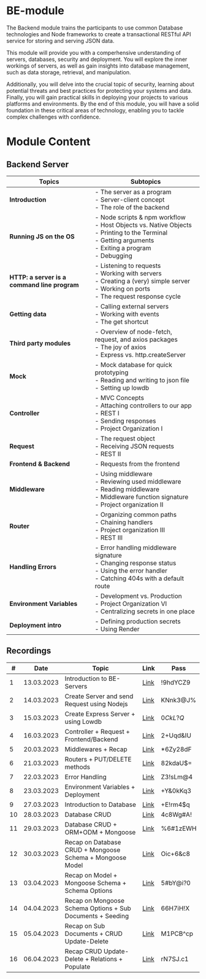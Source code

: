 
# BE-module
The Backend module trains the participants to use common Database technologies and Node frameworks to create a transactional RESTful API service for storing and serving JSON data.

This module will provide you with a comperhensive understanding of servers, databases, security and deployment. You will explore the inner workings of servers, as well as gain insights into database management, such as data storage, retrieval, and manipulation.

Additionally, you will delve into the crucial topic of security, learning about potential threats and best practices for protecting your systems and data.
Finally, you will gain practical skills in deploying your projects to various platforms and environments. By the end of this module, you will have a solid foundation in these critical areas of technology, enabling you to tackle complex challenges with confidence.

# Module Content
## Backend Server
| Topics | Subtopics |
| ------ | --------- |
| **Introduction** | - The server as a program <br> - Server-client concept <br> - The role of the backend |
| **Running JS on the OS** | - Node scripts & npm workflow <br> - Host Objects vs. Native Objects <br> - Printing to the Terminal <br> - Getting arguments <br> - Exiting a program <br> - Debugging |
| **HTTP: a server is a command line program** | - Listening to requests <br> - Working with servers <br> - Creating a (very) simple server <br> - Working on ports <br> - The request response cycle |
| **Getting data** | - Calling external servers <br> - Working with events <br> - The get shortcut |
| **Third party modules** | - Overview of node-fetch, request, and axios packages <br> - The joy of axios <br> - Express vs. http.createServer |
| **Mock** | - Mock database for quick prototyping <br> - Reading and writing to json file <br> - Setting up lowdb |
| **Controller** | - MVC Concepts <br> - Attaching controllers to our app <br> - REST I <br> - Sending responses <br> - Project Organization I |
| **Request** | - The request object <br> - Receiving JSON requests <br> - REST II |
| **Frontend & Backend** | - Requests from the frontend |
| **Middleware** | - Using middleware <br> - Reviewing used middleware <br> - Reading middleware <br> - Middleware function signature <br> - Project organization II |
| **Router** | - Organizing common paths <br> - Chaining handlers <br> - Project organization III <br> - REST III |
| **Handling Errors** | - Error handling middleware signature <br> - Changing response status <br> - Using the error handler <br> - Catching 404s with a default route |
| **Environment Variables** | - Development vs. Production <br> - Project Organization VI <br> - Centralizing secrets in one place |
| **Deployment intro** | - Defining production secrets <br> - Using Render |



## Recordings
| # | Date | Topic | Link | Pass      |
| - | ---- | ----- |----- | --------- |
| 1 | 13.03.2023 | Introduction to BE-Servers                  | [Link](https://us02web.zoom.us/rec/share/dPGA_IJutci01I3GNKb7jCCaqNVKibIe6eaOMTb1Wt3dNyRwejm7JeTApEUjxzIT.dbZPQ8t_wZy4WHuI) | !9hdYCZ9  |
| 2 | 14.03.2023 | Create Server and send Request using Nodejs | [Link](https://us02web.zoom.us/rec/share/Kgs3Jm-kwAhslV9KL72H3Nh6BxWTXn94zExd-flcYrLqr8FvCquAIV0siEHHiqlB.RDv4hwfagWVWEaGj) | KNnk3@J%  |
| 3 | 15.03.2023 | Create Express Server + using Lowdb         | [Link](https://us02web.zoom.us/rec/share/tSGFSkzXxZg0Q82lPhAw-CpzvWKoLWhLa0lFSOIAS6nectfIlu3O6HWXwWKgYsf1.f6x5P4KxtGCTePjI) | $0CkL?Q$  |
| 4 | 16.03.2023 | Controller + Request + Frontend/Backend     | [Link](https://us02web.zoom.us/rec/share/n1DzxT5zqutfvngx26jNdsbnkU-dgyHklQziJY1augXXfVQ9r9FfuC8PoOkyWkR1.qnZMRwbG8DjR4w0d) | 2+Uqd&IU  |
| 5 | 20.03.2023 | Middlewares + Recap                         | [Link](https://us02web.zoom.us/rec/share/v5tzTsVnvgSExg8WjhSv5gzZlo3Qnf6NfQiRFi3pwfybHgtZHyfY4zb1qfehPnIX.BhzrcLWd8ZhAfwxl) | \*6Zy28dF |
| 6 | 21.03.2023 | Routers + PUT/DELETE methods                | [Link](https://us02web.zoom.us/rec/share/oIrs3nX3XxaZ2Bi8b6mCaY59HJN57s1T1ju3QXZva6ctBqmatA0wWtj6AKg6ETAw.sn-Z43RfkAIj9dJf) | 82kdaU$=  |
| 7 | 22.03.2023 | Error Handling                              | [Link](https://us02web.zoom.us/rec/share/5DQmhK3T29APhlbTKho3c23zyTLpMM3jFNjjvdUFa7PtKUc80sxy-rJ7sPrcMrPS.r_j-KjAannP7LdAD) | Z3!sLm@4  |
| 8 | 23.03.2023 | Environment Variables + Deployment          | [Link](https://us02web.zoom.us/rec/share/8QICsTwkm5fH6iY7aYhf8AHGTW78HaHjVzRPKpog6Z1X5npZR1AVlx9qWDr_SxyG.VRom5w-CVJs1qDJ_) | +Y&0kKq3  |
| 9 | 27.03.2023 | Introduction to Database          | [Link](https://us02web.zoom.us/rec/share/TA7Ft3S1WPSB9nrMZ7-J4e467i4IZ-idzpsOJ6L3uo7PMO08Bm9rZw7_tAZqKnEF.T9mQ3jsuk2qK9NFa) | +E!rm4$q  |
| 10 | 28.03.2023 | Database CRUD          | [Link](https://us02web.zoom.us/rec/share/FDQHu0Q_kQiTr4Zbh0d3D-yp8JQOGmtGa8mqqjiqfEQjp4RZmGu0asFsymjKJ0Cl.5ASv7T7qOzbM8nWA) | 4c8Wg#A!  |
| 11 | 29.03.2023 | Database CRUD + ORM+ODM + Mongoose  | [Link](https://us02web.zoom.us/rec/share/-mx21L-KB15N4f0KiBleFH4XTc0IvXzwV0rWwxsUQOBofFXceacHgXsQKKiflzra.I7uwQ_XUaPx1xFF1) | %6#1zEWH  |
| 12 | 30.03.2023 | Recap on Database CRUD + Mongoose Schema + Mongoose Model  | [Link](https://us02web.zoom.us/rec/share/IABZjxi2EJ92EE5OUn3h04y755ZPUKUUhVjtlE8yUKKgsGk302IdSibaePgTeOyM.5Mllcb-n8dSbpt7Z) | Oic+6&c8  |
| 13 | 03.04.2023 | Recap on Model + Mongoose Schema + Schema Options  | [Link](https://us02web.zoom.us/rec/share/rlIuv-OyoehmG1HaenSujP92I9l9bK2EUCYMYL2MM76Hp6VorrgvTVJlzStD_InQ.KuQX_paCMfQ51AY0) | 5#bY@i?0  |
| 14 | 04.04.2023 | Recap on Mongoose Schema Options + Sub Documents + Seeding | [Link](https://us02web.zoom.us/rec/share/F8h1f1cMax7tgiqMqdWF1f-hsQFiRVunkK6Hgg1mm4dXgoqmmAYe7yCscwesuZ02.rWjmFmcmFXRka61I) | 66H7iH!X  |
| 15 | 05.04.2023 | Recap on Sub Documents + CRUD Update-Delete  | [Link](https://us02web.zoom.us/rec/share/NEbrJOGUo1IFl1aAfEHTg3J9H9lFMiRhrBUibGKZj-9-Dj-aknXa_KyWEOW124DI.BzRRvo_4OBdphHuN) | M1PCB^cp  |
| 16 | 06.04.2023 | Recap CRUD Update-Delete + Relations + Populate  | [Link](https://us02web.zoom.us/rec/share/RJGquLOUQ_MyeGeB0ZlOHhUIfpvblfKe3b1_nruNKoVBqPil_BLCQ8HQIFk30TqB.ecKlMMTg0XUq9NxO) | rN7SJ.c1  |